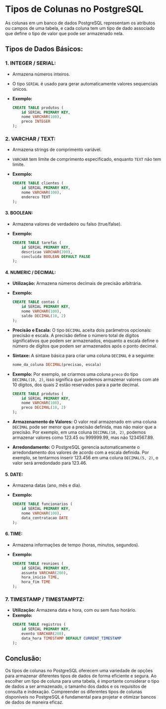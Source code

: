 # Tipos de Colunas no PostgreSQL

As colunas em um banco de dados PostgreSQL representam os atributos ou campos de uma tabela, e cada coluna tem um tipo de dado associado que define o tipo de valor que pode ser armazenado nela.

## Tipos de Dados Básicos:

### 1. INTEGER / SERIAL:

- Armazena números inteiros.
- O tipo `SERIAL` é usado para gerar automaticamente valores sequenciais únicos.

- **Exemplo:**
  ```sql
  CREATE TABLE produtos (
      id SERIAL PRIMARY KEY,
      nome VARCHAR(100),
      preco INTEGER
  );
  ```
  
### 2. VARCHAR / TEXT:

- Armazena strings de comprimento variável.
- `VARCHAR` tem limite de comprimento especificado, enquanto `TEXT` não tem limite.

- **Exemplo:**
  ```sql
  CREATE TABLE clientes (
      id SERIAL PRIMARY KEY,
      nome VARCHAR(100),
      endereco TEXT
  );
  ```

#### 3. BOOLEAN:

- Armazena valores de verdadeiro ou falso (true/false).

- **Exemplo:**
  ```sql
  CREATE TABLE tarefas (
      id SERIAL PRIMARY KEY,
      descricao VARCHAR(200),
      concluida BOOLEAN DEFAULT FALSE
  );
  ```

#### 4. NUMERIC / DECIMAL:

- **Utilização:** Armazena números decimais de precisão arbitrária.
- **Exemplo:**
  ```sql
  CREATE TABLE contas (
      id SERIAL PRIMARY KEY,
      nome VARCHAR(100),
      saldo DECIMAL(10, 2)
  );
  ```

- **Precisão e Escala:** O tipo `DECIMAL` aceita dois parâmetros opcionais: precisão e escala. A precisão define o número total de dígitos significativos que podem ser armazenados, enquanto a escala define o número de dígitos que podem ser armazenados após o ponto decimal.

- **Sintaxe:** A sintaxe básica para criar uma coluna `DECIMAL` é a seguinte:

  ```sql
  nome_da_coluna DECIMAL(precisao, escala)
  ```

- **Exemplo:** Por exemplo, se criarmos uma coluna `preco` do tipo `DECIMAL(10, 2)`, isso significa que podemos armazenar valores com até 10 dígitos, dos quais 2 estão reservados para a parte decimal.
  ```sql
  CREATE TABLE produtos (
      id SERIAL PRIMARY KEY,
      nome VARCHAR(100),
      preco DECIMAL(10, 2)
  );
  ```

- **Armazenamento de Valores:** O valor real armazenado em uma coluna `DECIMAL` pode ser menor que a precisão definida, mas não maior que a precisão. Por exemplo, em uma coluna `DECIMAL(10, 2)`, podemos armazenar valores como 123.45 ou 999999.99, mas não 1234567.89.

- **Arredondamento:** O PostgreSQL gerencia automaticamente o arredondamento dos valores de acordo com a escala definida. Por exemplo, se tentarmos inserir 123.456 em uma coluna `DECIMAL(5, 2)`, o valor será arredondado para 123.46.


#### 5. DATE:

- Armazena datas (ano, mês e dia).

- **Exemplo:**
  ```sql
  CREATE TABLE funcionarios (
      id SERIAL PRIMARY KEY,
      nome VARCHAR(100),
      data_contratacao DATE
  );
  ```

#### 6. TIME:

- Armazena informações de tempo (horas, minutos, segundos).

- **Exemplo:**
  ```sql
  CREATE TABLE reunioes (
      id SERIAL PRIMARY KEY,
      assunto VARCHAR(200),
      hora_inicio TIME,
      hora_fim TIME
  );
  ```

### 7. TIMESTAMP / TIMESTAMPTZ:

- **Utilização:** Armazena data e hora, com ou sem fuso horário.
- **Exemplo:**
  ```sql
  CREATE TABLE registros (
      id SERIAL PRIMARY KEY,
      evento VARCHAR(200),
      data_hora TIMESTAMP DEFAULT CURRENT_TIMESTAMP
  );
  ```

## Conclusão:

Os tipos de colunas no PostgreSQL oferecem uma variedade de opções para armazenar diferentes tipos de dados de forma eficiente e segura. Ao escolher um tipo de coluna para uma tabela, é importante considerar o tipo de dados a ser armazenado, o tamanho dos dados e os requisitos de consulta e indexação. Compreender os diferentes tipos de colunas disponíveis no PostgreSQL é fundamental para projetar e otimizar bancos de dados de maneira eficaz.